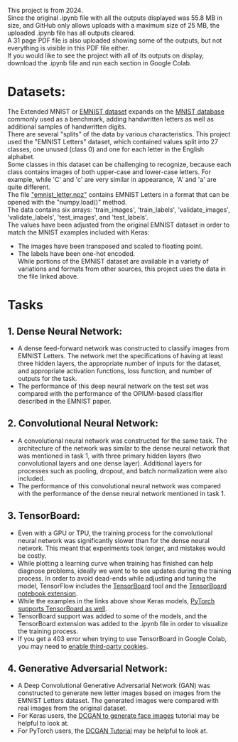 This project is from 2024.<br/>
Since the original .ipynb file with all the outputs displayed was 55.8 MB in size, and GitHub only allows uploads with a maximum size of 25 MB, the uploaded .ipynb file has all outputs cleared.<br/>
A 31 page PDF file is also uploaded showing some of the outputs, but not everything is visible in this PDF file either.<br/>
If you would like to see the project with all of its outputs on display, download the .ipynb file and run each section in Google Colab.
# Datasets:
The Extended MNIST or [EMNIST dataset](https://www.nist.gov/itl/products-and-services/emnist-dataset) expands on the [MNIST database](https://en.wikipedia.org/wiki/MNIST_database) commonly used as a benchmark, adding handwritten letters as well as additional samples of handwritten digits.<br/>
There are several "splits" of the data by various characteristics. This project used the "EMNIST Letters" dataset, which contained values split into 27 classes, one unused (class 0) and one for each letter in the English alphabet.<br/>
Some classes in this dataset can be challenging to recognize, because each class contains images of both upper-case and lower-case letters. For example, while 'C' and 'c' are very similar in appearance, 'A' and 'a' are quite different.<br/>
The file ["emnist_letter.npz"](https://drive.google.com/file/d/1waU2u-d4joIGRzuZHVessHdb66-pUg7m/view?usp=sharing) contains EMNIST Letters in a format that can be opened with the "numpy.load()" method.<br/>
The data contains six arrays: 'train_images', 'train_labels', 'validate_images', 'validate_labels', 'test_images', and 'test_labels'.<br/>
The values have been adjusted from the original EMNIST dataset in order to match the MNIST examples included with Keras:
  - The images have been transposed and scaled to floating point.
  - The labels have been one-hot encoded.<br/>
While portions of the EMNIST dataset are available in a variety of variations and formats from other sources, this project uses the data in the file linked above.

# Tasks
## 1. Dense Neural Network:
  - A dense feed-forward network was constructed to classify images from EMNIST Letters. The network met the specifications of having at least three hidden layers, the appropriate number of inputs for the dataset, and appropriate activation functions, loss function, and number of outputs for the task.
  - The performance of this deep neural network on the test set was compared with the performance of the OPIUM-based classifier described in the EMNIST paper.
## 2. Convolutional Neural Network:
  - A convolutional neural network was constructed for the same task. The architecture of the network was similar to the dense neural network that was mentioned in task 1, with three primary hidden layers (two convolutional layers and one dense layer). Additional layers for processes such as pooling, dropout, and batch normalization were also included.
  - The performance of this convolutional neural network was compared with the performance of the dense neural network mentioned in task 1.
## 3. TensorBoard:
  - Even with a GPU or TPU, the training process for the convolutional neural network was significantly slower than for the dense neural network. This meant that experiments took longer, and mistakes would be costly.
  - While plotting a learning curve when training has finished can help diagnose problems, ideally we want to to see updates during the training process. In order to avoid dead-ends while adjusting and tuning the model, TensorFlow includes the [TensorBoard](https://www.tensorflow.org/tensorboard/get_started) tool and the [TensorBoard notebook extension](https://www.tensorflow.org/tensorboard/tensorboard_in_notebooks).
  - While the examples in the links above show Keras models, [PyTorch supports TensorBoard as well](https://docs.pytorch.org/tutorials/recipes/recipes/tensorboard_with_pytorch.html).
  - TensorBoard support was added to some of the models, and the TensorBoard extension was added to the .ipynb file in order to visualize the training process.
  - If you get a 403 error when trying to use TensorBoard in Google Colab, you may need to [enable third-party cookies](https://stackoverflow.com/questions/64218755/getting-error-403-in-google-colab-with-tensorboard-with-firefox/65221220#65221220).
## 4. Generative Adversarial Network:
  - A Deep Convolutional Generative Adversarial Network (GAN) was constructed to generate new letter images based on images from the EMNIST Letters dataset. The generated images were compared with real images from the original dataset.
  - For Keras users, the [DCGAN to generate face images](https://keras.io/examples/generative/dcgan_overriding_train_step/) tutorial may be helpful to look at.
  - For PyTorch users, the [DCGAN Tutorial](https://docs.pytorch.org/tutorials/beginner/dcgan_faces_tutorial.html) may be helpful to look at.
